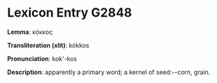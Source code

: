 # Lexicon Entry G2848

**Lemma**: κόκκος

**Transliteration (xlit)**: kókkos

**Pronunciation**: kok'-kos

**Description**:
apparently a primary word; a kernel of seed:--corn, grain.
